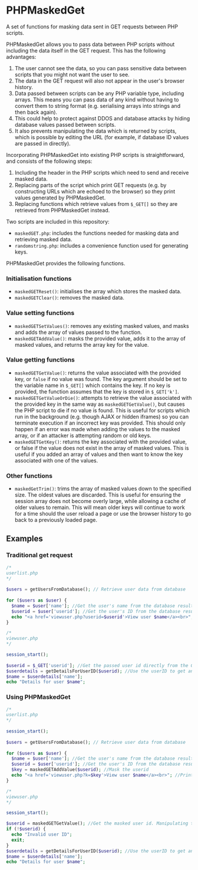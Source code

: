 # PHPMaskedGet
A set of functions for masking data sent in GET requests between PHP scripts.

PHPMaskedGet allows you to pass data between PHP scripts without including the data itself in the GET request. This has the following advantages:

1. The user cannot see the data, so you can pass sensitive data between scripts that you might not want the user to see.
2. The data in the GET request will also not appear in the user's browser history.
3. Data passed between scripts can be any PHP variable type, including arrays. This means you can pass data of any kind without having to convert them to string format (e.g. serialising arrays into strings and then back again).
4. This could help to protect against DDOS and database attacks by hiding database values passed between scripts.
5. It also prevents manipulating the data which is returned by scripts, which is possible by editing the URL (for example, if database ID values are passed in directly).

Incorporating PHPMaskedGet into existing PHP scripts is straightforward, and consists of the following steps:

1. Including the header in the PHP scripts which need to send and receive masked data.
2. Replacing parts of the script which print GET requests (e.g. by constructing URLs which are echoed to the browser) so they print values generated by PHPMaskedGet.
3. Replacing functions which retrieve values from `$_GET[]` so they are retrieved from PHPMaskedGet instead.

Two scripts are included in this repository:

- `maskedGET.php`: includes the functions needed for masking data and retrieving masked data.
- `randomstring.php`: includes a convenience function used for generating keys.


PHPMaskedGet provides the following functions.

### Initialisation functions
- `maskedGETReset()`: initialises the array which stores the masked data.
- `maskedGETClear()`: removes the masked data.

### Value setting functions
- `maskedGETSetValues()`: removes any existing masked values, and masks and adds the array of values passed to the function.
- `maskedGETAddValue()`: masks the provided value, adds it to the array of masked values, and returns the array key for the value.

### Value getting functions
- `maskedGETGetValue()`: returns the value associated with the provided key, or `false` if no value was found. The key argument should be set to the variable name in `$_GET[]` which contains the key. If no key is provided, the function assumes that the key is stored in `$_GET['k']`.
- `maskedGETGetValueOrDie()`: attempts to retrieve the value associated with the provided key in the same way as `maskedGETGetValue()`, but causes the PHP script to die if no value is found. This is useful for scripts which run in the background (e.g. though AJAX or hidden iframes) so you can terminate execution if an incorrect key was provided. This should only happen if an error was made when adding the values to the masked array, or if an attacker is attempting random or old keys.
- `maskedGETGetKey()`: returns the key associated with the provided value, or false if the value does not exist in the array of masked values. This is useful if you added an array of values and then want to know the key associated with one of the values.

### Other functions
- `maskedGetTrim()`: trims the array of masked values down to the specified size. The oldest values are discarded. This is useful for ensuring the session array does not become overly large, while allowing a cache of older values to remain. This will mean older keys will continue to work for a time should the user reload a page or use the browser history to go back to a previously loaded page.


## Examples
### Traditional get request
```php
/*
userlist.php
*/
  
$users = getUsersFromDatabase(); // Retrieve user data from database
    
for ($users as $user) {
  $name = $user['name']; //Get the user's name from the database result
  $userid = $user['userid']; //Get the user's ID from the database result
  echo "<a href='viewuser.php?userid=$userid'>View user $name</a><br>"; //Print a link to the user's profile page. The database user id number is visible in the GET request
}
```

```php
/*
viewuser.php
*/

session_start();
  
$userid = $_GET['userid']; //Get the passed user id directly from the GET request. This could be manipulated by editing the URL so it would show other users' details!
$userdetails = getDetailsForUserID($userid); //Use the userID to get and print details of the user
$name = $userdetails['name'];
echo "Details for user $name";
```

### Using PHPMaskedGet

```php
/*
userlist.php
*/
    
session_start();
    
$users = getUsersFromDatabase(); // Retrieve user data from database
    
for ($users as $user) {
  $name = $user['name']; //Get the user's name from the database result
  $userid = $user['userid']; //Get the user's ID from the database result
  $key = maskedGETAddValue($userid); //Mask the userid
  echo "<a href='viewuser.php?k=$key'>View user $name</a><br>"; //Print a link to the user's profile page. Only the key to the masked value is visible in the GET request
}
```

```php
/*
viewuser.php
*/

session_start();

$userid = maskedGETGetValue(); //Get the masked user id. Manipulating the key in the URL is very unlikely to result in a match to a valid value
if (!$userid) {
  echo "Invalid user ID";
  exit;
}
$userdetails = getDetailsForUserID($userid); //Use the userID to get and print details of the user
$name = $userdetails['name'];
echo "Details for user $name";
```
